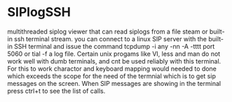 # SIPlogSSH
multithreaded siplog viewer that can read siplogs from a file steam or built-in ssh terminal stream.
you can connect to a linux SIP server with the built-in SSH terminal and issue the command tcpdump -i any -nn -A -tttt port 5060 or tial -f a log file. Certain unix progams like VI, less and man do not work well with dumb terminals, and cnt be used reliably with this terminal. For this to work charactor and keyboard mapping would needed to done which exceeds the scope for the need of the termnial which is to get sip messages on the screen. When SIP messages are showing in the terminal press ctrl+t to see the list of calls.  
